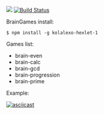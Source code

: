 <a href="https://codeclimate.com/github/AlexandrKoliukh/project-lvl1-s474/maintainability"><img src="https://api.codeclimate.com/v1/badges/b08eea1ba0e2ab6861ff/maintainability" /></a>
[![Build Status](https://travis-ci.org/AlexandrKoliukh/Brain-Games.svg?branch=master)](https://travis-ci.org/AlexandrKoliukh/Brain-Games)

BrainGames install:

    $ npm install -g kolalexo-hexlet-1 


Games list:

<ul>
    <li>brain-even</li>
    <li>brain-calc</li>
    <li>brain-gcd</li>
    <li>brain-progression</li>
    <li>brain-prime</li>
</ul>

Example:

[![asciicast](https://asciinema.org/a/PcBqM9TiyaKSeTs78ZJLt72qI.svg)](https://asciinema.org/a/PcBqM9TiyaKSeTs78ZJLt72qI)

